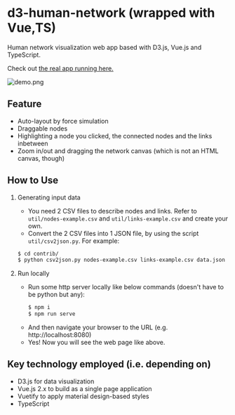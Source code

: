 # d3-human-network (wrapped with Vue,TS)
Human network visualization web app based with D3.js, Vue.js and TypeScript.

Check out [the real app running here.](https://take4mats.github.io/d3-human-network-vue-ts/)

![demo.png](https://github.com/take4mats/d3-human-network-vue-ts/blob/feature/cicd-github-actions/demo.png?raw=true)

## Feature
- Auto-layout by force simulation
- Draggable nodes
- Highlighting a node you clicked, the connected nodes and the links inbetween
- Zoom in/out and dragging the network canvas (which is not an HTML canvas, though)

## How to Use
1. Generating input data
    - You need 2 CSV files to describe nodes and links.  Refer to `util/nodes-example.csv` and `util/links-example.csv` and create your own.
    - Convert the 2 CSV files into 1 JSON file, by using the script `util/csv2json.py`.  For example:
    ```sh
    $ cd contrib/
    $ python csv2json.py nodes-example.csv links-example.csv data.json
    ```

2. Run locally
    - Run some http server locally like below commands (doesn't have to be python but any):
        ```sh
        $ npm i
        $ npm run serve
        ```
    - And then navigate your browser to the URL (e.g. http://localhost:8080)
    - Yes!  Now you will see the web page like above.

## Key technology employed (i.e. depending on)
- D3.js for data visualization
- Vue.js 2.x to build as a single page application
- Vuetify to apply material design-based styles
- TypeScript
